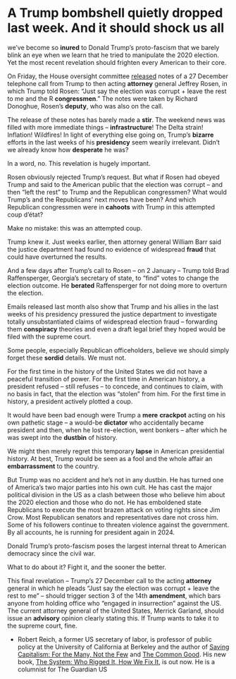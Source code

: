 # A Trump bombshell quietly dropped last week. And it should shock us all





we’ve become so **inured** to Donald Trump’s proto-fascism that we barely blink an eye when we learn that he tried to manipulate the 2020 election. Yet the most recent revelation should frighten every American to their core.

On Friday, the House oversight committee [released](https://www.theguardian.com/us-news/2021/jul/30/donald-trump-doj-officials-2020-election-memos-house-oversight) notes of a 27 December telephone call from Trump to then acting **attorney** general Jeffrey Rosen, in which Trump told Rosen: “Just say the election was corrupt + leave the rest to me and the R **congressmen**.” The notes were taken by Richard Donoghue, Rosen’s **deputy**, who was also on the call.

The release of these notes has barely made a **stir**. The weekend news was filled with more immediate things – **infrastructure**! The Delta strain! Inflation! Wildfires! In light of everything else going on, Trump’s **bizarre** efforts in the last weeks of his **presidency** seem wearily irrelevant. Didn’t we already know how **desperate** he was?

In a word, no. This revelation is hugely important.

Rosen obviously rejected Trump’s request. But what if Rosen had obeyed Trump and said to the American public that the election was corrupt – and then “left the rest” to Trump and the Republican congressmen? What would Trump’s and the Republicans’ next moves have been? And which Republican congressmen were in **cahoots** with Trump in this attempted coup d’état?

Make no mistake: this was an attempted coup.

Trump knew it. Just weeks earlier, then attorney general William Barr said the justice department had found no evidence of widespread **fraud** that could have overturned the results.

And a few days after Trump’s call to Rosen – on 2 January – Trump told Brad Raffensperger, Georgia’s secretary of state, to “find” votes to change the election outcome. He **berated** Raffensperger for not doing more to overturn the election.

Emails released last month also show that Trump and his allies in the last weeks of his presidency pressured the justice department to investigate totally unsubstantiated claims of widespread election fraud – forwarding them **conspiracy** theories and even a draft legal brief they hoped would be filed with the supreme court.

Some people, especially Republican officeholders, believe we should simply forget these **sordid** details. We must not.

For the first time in the history of the United States we did not have a peaceful transition of power. For the first time in American history, a president refused – still refuses – to concede, and continues to claim, with no basis in fact, that the election was “stolen” from him. For the first time in history, a president actively plotted a coup.

It would have been bad enough were Trump a **mere** **crackpot** acting on his own pathetic stage – a would-be **dictator** who accidentally became president and then, when he lost re-election, went bonkers – after which he was swept into the **dustbin** of history.

We might then merely regret this temporary **lapse** in American presidential history. At best, Trump would be seen as a fool and the whole affair an **embarrassment** to the country.

But Trump was no accident and he’s not in any dustbin. He has turned one of America’s two major parties into his own cult. He has cast the major political division in the US as a clash between those who believe him about the 2020 election and those who do not. He has emboldened state Republicans to execute the most brazen attack on voting rights since Jim Crow. Most Republican senators and representatives dare not cross him. Some of his followers continue to threaten violence against the government. By all accounts, he is running for president again in 2024.

Donald Trump’s proto-fascism poses the largest internal threat to American democracy since the civil war.

What to do about it? Fight it, and the sooner the better.

This final revelation – Trump’s 27 December call to the acting **attorney** general in which he pleads “Just say the election was corrupt + leave the rest to me” – should trigger section 3 of the 14th **amendment**, which bars anyone from holding office who “engaged in insurrection” against the US. The current attorney general of the United States, Merrick Garland, should issue an **advisory** opinion clearly stating this. If Trump wants to take it to the supreme court, fine.

- Robert Reich, a former US secretary of labor, is professor of public policy at the University of California at Berkeley and the author of [Saving Capitalism: For the Many, Not the Few](https://www.amazon.com/Saving-Capitalism-Many-Not-Few/dp/0345806220) and [The Common Good](https://www.amazon.com/gp/product/052552049X/ref=dbs_a_def_rwt_bibl_vppi_i0). His new book, [The System: Who Rigged It, How We Fix It](https://www.amazon.com/System-Who-Rigged-How-Fix/dp/0525659048), is out now. He is a columnist for The Guardian US